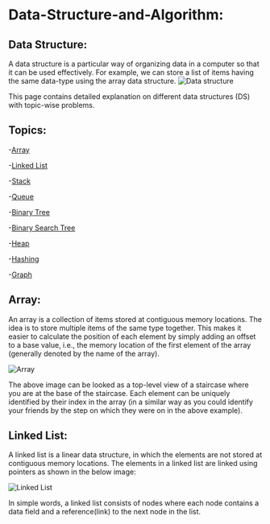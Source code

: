 # Data-Structure-and-Algorithm:

## Data Structure:

A data structure is a particular way of organizing data in a computer so that it can be used effectively.
For example, we can store a list of items having the same data-type using the array data structure.
![Data structure](https://upload.wikimedia.org/wikipedia/commons/0/03/Untitled-Diagram-183.png)

This page contains detailed explanation on different data structures (DS) with topic-wise problems.

## Topics:

-[Array](https://en.wikipedia.org/wiki/Array_data_structure)

-[Linked List](https://en.wikipedia.org/wiki/Linked_list)

-[Stack](https://en.wikipedia.org/wiki/Stack_(abstract_data_type))

-[Queue](https://en.wikipedia.org/wiki/Queue_(abstract_data_type))

-[Binary Tree](https://en.wikipedia.org/wiki/Binary_tree)

-[Binary Search Tree](https://en.wikipedia.org/wiki/Binary_search_tree)

-[Heap](https://en.wikipedia.org/wiki/Heap_(data_structure))

-[Hashing](https://en.wikipedia.org/wiki/Hash_table#Hashing)

-[Graph](https://en.wikipedia.org/wiki/Graph_(abstract_data_type))

## Array:

An array is a collection of items stored at contiguous memory locations. The idea is to store multiple items of the same type together. This makes it easier to calculate the position of each element by simply adding an offset to a base value, i.e., the memory location of the first element of the array (generally denoted by the name of the array).

![Array](https://media.geeksforgeeks.org/wp-content/uploads/array-2.png)

The above image can be looked as a top-level view of a staircase where you are at the base of the staircase. Each element can be uniquely identified by their index in the array (in a similar way as you could identify your friends by the step on which they were on in the above example).

## Linked List:

A linked list is a linear data structure, in which the elements are not stored at contiguous memory locations. The elements in a linked list are linked using pointers as shown in the below image:

![Linked List](https://media.geeksforgeeks.org/wp-content/cdn-uploads/gq/2013/03/Linkedlist.png)

In simple words, a linked list consists of nodes where each node contains a data field and a reference(link) to the next node in the list.
